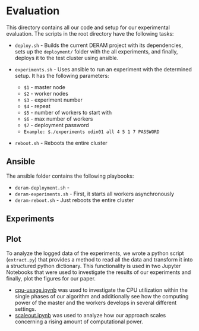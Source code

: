 # Evaluation

This directory contains all our code and setup for our experimental evaluation. The scripts in the root directory have the following tasks:

* `deploy.sh` - Builds the current DERAM project with its dependencies, sets up the `deployment/` folder with the all experiments, and finally, deploys it to the test cluster using ansible.

* `experiments.sh` - Uses ansible to run an experiment with the determined setup. It has the following parameters:
  * `$1` - master node
  * `$2` - worker nodes
  * `$3` - experiment number
  * `$4` - repeat
  * `$5` - number of workers to start with
  * `$6` - max number of workers
  * `$7` - deployment password
  * `Example: $./experiments odin01 all 4 5 1 7 PASSWORD`

 * `reboot.sh` - Reboots the entire cluster

## Ansible

The ansible folder contains the following playbooks:

* `deram-deployment.sh` -
* `deram-experiments.sh` - First, it starts all workers asynchronously
* `deram-reboot.sh` - Just reboots the entire cluster

## Experiments

## Plot

To analyze the logged data of the experiments, we wrote a python script (`extract.py`)
that provides a method to read all the data and transform it into a structured python dictionary.
This functionality is used in two Jupyter Notebooks that were used to investigate the results of our experiments
and finally, plot the figures for our paper.
 
- [cpu-usage.ipynb](./plot/cpu-usage.ipynb) was used to investigate the CPU utilization within the single phases of our 
algorithm and additionally see how the computing power of the master and the workers develops in several different settings. 
- [scaleout.ipynb](./plot/scaleout.ipynb) was used to analyze how our approach scales concerning a rising amount of computational power.  
